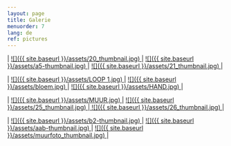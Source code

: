```yaml
---
layout: page
title: Galerie
menuorder: 7
lang: de
ref: pictures
---
```


| <a href="/assets/20.JPG"> ![]({{ site.baseurl }}/assets/20_thumbnail.jpg) </a> | <a href="/assets/a5.jpg"> ![]({{ site.baseurl }}/assets/a5-thumbnail.jpg) </a> | <a href="/assets/21.JPG">  ![]({{ site.baseurl }}/assets/21_thumbnail.jpg) </a> |

| <a href="/assets/LOOP.JPG"> ![]({{ site.baseurl }}/assets/LOOP 1.jpg) </a> | <a href="/assets/BLOEM 1.JPG"> ![]({{ site.baseurl }}/assets/bloem.jpg) </a> | <a href="/assets/HAND 1.JPG">![]({{ site.baseurl }}/assets/HAND.jpg) </a> |

|  <a href="/assets/MUUR 1.jpg">  ![]({{ site.baseurl }}/assets/MUUR.jpg) </a> | <a href="/assets/25.JPG"> ![]({{ site.baseurl }}/assets/25_thumbnail.jpg) </a>|<a href="/assets/26.jpg"> ![]({{ site.baseurl }}/assets/26_thumbnail.jpg) </a>|

| <a href="/assets/b2.jpg"> ![]({{ site.baseurl }}/assets/b2-thumbnail.jpg) </a> | <a href="/assets/aab.jpg"> ![]({{ site.baseurl }}/assets/aab-thumbnail.jpg) </a> | <a href="/assets/muurfoto.jpg">  ![]({{ site.baseurl }}/assets/muurfoto_thumbnail.jpg) </a> |



